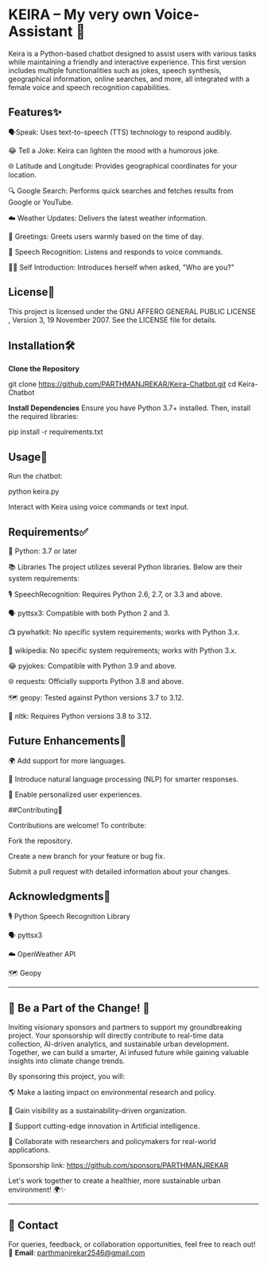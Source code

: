 # KEIRA – My very own Voice-Assistant 🤖

Keira is a Python-based chatbot designed to assist users with various tasks while maintaining a friendly and interactive experience. This first version includes multiple functionalities such as jokes, speech synthesis, geographical information, online searches, and more, all integrated with a female voice and speech recognition capabilities.

## Features✨

🗣️Speak: Uses text-to-speech (TTS) technology to respond audibly.​

😂 Tell a Joke: Keira can lighten the mood with a humorous joke.​

🌐 Latitude and Longitude: Provides geographical coordinates for your location.​

🔍 Google Search: Performs quick searches and fetches results from Google or YouTube.

☁️ Weather Updates: Delivers the latest weather information.

👋 Greetings: Greets users warmly based on the time of day.​

🎤 Speech Recognition: Listens and responds to voice commands.​

🙋‍♀️ Self Introduction: Introduces herself when asked, "Who are you?"​

## License📄

This project is licensed under the  GNU AFFERO GENERAL PUBLIC LICENSE , Version 3, 19 November 2007. 
See the LICENSE file for details.

## Installation🛠️

**Clone the Repository**

git clone https://github.com/PARTHMANJREKAR/Keira-Chatbot.git
cd Keira-Chatbot

**Install Dependencies**
Ensure you have Python 3.7+ installed. Then, install the required libraries:

pip install -r requirements.txt

## Usage🚀 

Run the chatbot:

python keira.py

Interact with Keira using voice commands or text input.

## Requirements✅
🐍 Python: 3.7 or later​

📚 Libraries
The project utilizes several Python libraries. Below are their system requirements:​

🎙️ SpeechRecognition: Requires Python 2.6, 2.7, or 3.3 and above.​

🗣️ pyttsx3: Compatible with both Python 2 and 3.​

📺 pywhatkit: No specific system requirements; works with Python 3.x.​

📖 wikipedia: No specific system requirements; works with Python 3.x.​

😂 pyjokes: Compatible with Python 3.9 and above.​

🌐 requests: Officially supports Python 3.8 and above.​

🗺️ geopy: Tested against Python versions 3.7 to 3.12.​

🧠 nltk: Requires Python versions 3.8 to 3.12.

## Future Enhancements🌟
🌍 Add support for more languages.​

🧠 Introduce natural language processing (NLP) for smarter responses.​

🎯 Enable personalized user experiences.

##Contributing🤝 

Contributions are welcome! 
To contribute:

Fork the repository.

Create a new branch for your feature or bug fix.

Submit a pull request with detailed information about your changes.

## Acknowledgments🙏
🎙️ Python Speech Recognition Library​

🗣️ pyttsx3​

☁️ OpenWeather API​

🗺️ Geopy
  
---
## 🌱 Be a Part of the Change! 🌱

Inviting visionary sponsors and partners to support my groundbreaking  project. Your sponsorship will directly contribute to real-time data collection, AI-driven analytics, and sustainable urban development. Together, we can build a smarter, Ai infused future while gaining valuable insights into climate change trends.

By sponsoring this project, you will:

🌎 Make a lasting impact on environmental research and policy.

📡 Gain visibility as a sustainability-driven organization.

🔬 Support cutting-edge innovation in Artificial intelligence.

🤝 Collaborate with researchers and policymakers for real-world applications.

Sponsorship link: https://github.com/sponsors/PARTHMANJREKAR

Let's work together to create a healthier, more sustainable urban environment! 🌍✨

---

## 📩 Contact  
For queries, feedback, or collaboration opportunities, feel free to reach out!  
📧 **Email**: [parthmanjrekar2546@gmail.com](mailto:parthmanjrekar2546@gmail.com)  
